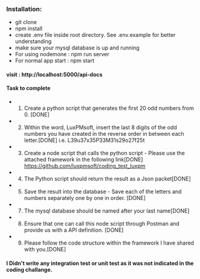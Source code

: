 ### Installation:

- git clone
- npm install
- create .env file inside root directory. See .env.example for better understanding
- make sure your mysql database is up and running
- For using nodemone : npm run server  
- For normal app start :  npm start

#### visit : http://localhost:5000/api-docs

#### Task to complete
- 1.  Create a python script that generates the first 20 odd numbers from 0. [DONE]
- 2.  Within the word, LuxPMsoft, insert the last 8 digits of the odd numbers you have created in the reverse order in between each letter.[DONE]
i.e. L39u37x35P33M31s29o27f25t
- 3. Create a node script that calls the python script - Please use the attached framework in the following link[DONE]
https://github.com/luxpmsoft/coding_test_luxpm
- 4. The Python script should return the result as a Json packet[DONE]
- 5. Save the result into the database - Save each of the letters and numbers separately one by one in order. [DONE]
- 7. The mysql database should be named after your last name[DONE]
- 8. Ensure that one can call this node script through Postman and provide us with a API definition. [DONE]
- 9. Please follow the code structure within the framework I have shared with you.[DONE]


#### I Didn't write any integration test or unit test as it was not indicated in the coding challange.
